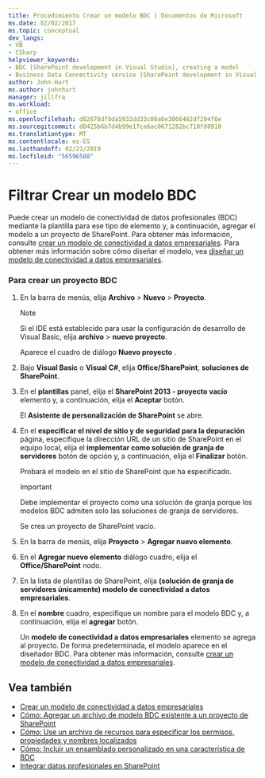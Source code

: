 ```yaml
---
title: Procedimiento Crear un modelo BDC | Documentos de Microsoft
ms.date: 02/02/2017
ms.topic: conceptual
dev_langs:
- VB
- CSharp
helpviewer_keywords:
- BDC [SharePoint development in Visual Studio], creating a model
- Business Data Connectivity service [SharePoint development in Visual Studio], creating a model
author: John-Hart
ms.author: johnhart
manager: jillfra
ms.workload:
- office
ms.openlocfilehash: d82678df0da5932dd33c08a6e3066462df204f6e
ms.sourcegitcommit: d0425b6b7d4b99e17ca6ac0671282bc718f80910
ms.translationtype: MT
ms.contentlocale: es-ES
ms.lasthandoff: 02/21/2019
ms.locfileid: "56596508"
---
```

# <a name="how-to-create-a-bdc-model"></a>Filtrar Crear un modelo BDC
  Puede crear un modelo de conectividad de datos profesionales (BDC) mediante la plantilla para ese tipo de elemento y, a continuación, agregar el modelo a un proyecto de SharePoint. Para obtener más información, consulte [crear un modelo de conectividad a datos empresariales](../sharepoint/creating-a-business-data-connectivity-model.md). Para obtener más información sobre cómo diseñar el modelo, vea [diseñar un modelo de conectividad a datos empresariales](../sharepoint/designing-a-business-data-connectivity-model.md).

### <a name="to-create-a-bdc-project"></a>Para crear un proyecto BDC

1.  En la barra de menús, elija **Archivo** > **Nuevo** > **Proyecto**.

    > [!NOTE]
    >  Si el IDE está establecido para usar la configuración de desarrollo de Visual Basic, elija **archivo** > **nuevo proyecto**.

     Aparece el cuadro de diálogo **Nuevo proyecto** .

2.  Bajo **Visual Basic** o **Visual C#**, elija **Office/SharePoint**, **soluciones de SharePoint**.

3.  En el **plantillas** panel, elija el **SharePoint 2013 - proyecto vacío** elemento y, a continuación, elija el **Aceptar** botón.

     El **Asistente de personalización de SharePoint** se abre.

4.  En el **especificar el nivel de sitio y de seguridad para la depuración** página, especifique la dirección URL de un sitio de SharePoint en el equipo local, elija el **implementar como solución de granja de servidores** botón de opción y, a continuación, elija el **Finalizar** botón.

     Probará el modelo en el sitio de SharePoint que ha especificado.

    > [!IMPORTANT]
    >  Debe implementar el proyecto como una solución de granja porque los modelos BDC admiten solo las soluciones de granja de servidores.

     Se crea un proyecto de SharePoint vacío.

5.  En la barra de menús, elija **Proyecto** >  **Agregar nuevo elemento**.

6.  En el **Agregar nuevo elemento** diálogo cuadro, elija el **Office/SharePoint** nodo.

7.  En la lista de plantillas de SharePoint, elija **(solución de granja de servidores únicamente) modelo de conectividad a datos empresariales**.

8.  En el **nombre** cuadro, especifique un nombre para el modelo BDC y, a continuación, elija el **agregar** botón.

     Un **modelo de conectividad a datos empresariales** elemento se agrega al proyecto. De forma predeterminada, el modelo aparece en el diseñador BDC. Para obtener más información, consulte [crear un modelo de conectividad a datos empresariales](../sharepoint/creating-a-business-data-connectivity-model.md).

## <a name="see-also"></a>Vea también
- [Crear un modelo de conectividad a datos empresariales](../sharepoint/creating-a-business-data-connectivity-model.md)
- [Cómo: Agregar un archivo de modelo BDC existente a un proyecto de SharePoint](../sharepoint/how-to-add-an-existing-bdc-model-file-to-a-sharepoint-project.md)
- [Cómo: Use un archivo de recursos para especificar los permisos, propiedades y nombres localizados](../sharepoint/how-to-use-a-resource-file-to-specify-localized-names-properties-and-permissions.md)
- [Cómo: Incluir un ensamblado personalizado en una característica de BDC](../sharepoint/how-to-include-a-custom-assembly-in-a-bdc-feature.md)
- [Integrar datos profesionales en SharePoint](../sharepoint/integrating-business-data-into-sharepoint.md)
